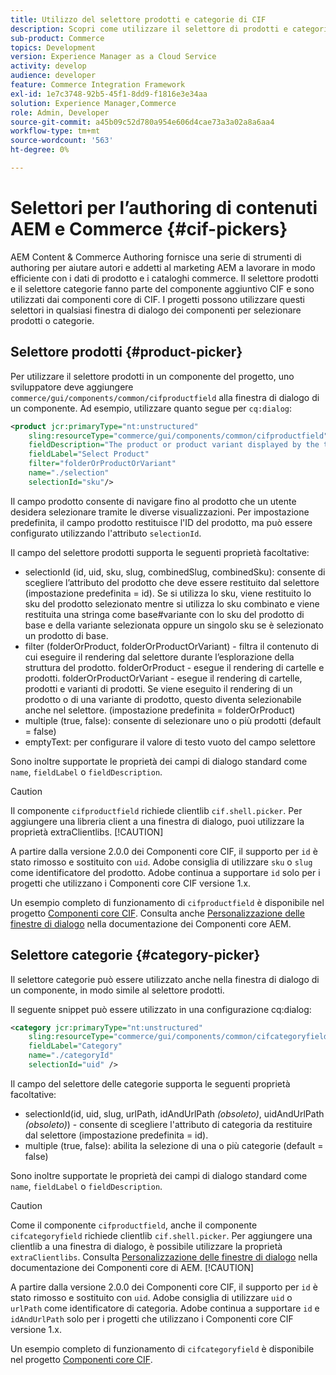 ```yaml
---
title: Utilizzo del selettore prodotti e categorie di CIF
description: Scopri come utilizzare il selettore di prodotti e categorie CIF nei componenti commerce del cliente per supportare autori ed esperti di marketing nell’utilizzo efficiente dei dati di catalogo e dei prodotti commerce.
sub-product: Commerce
topics: Development
version: Experience Manager as a Cloud Service
activity: develop
audience: developer
feature: Commerce Integration Framework
exl-id: 1e7c3748-92b5-45f1-8dd9-f1816e3e34aa
solution: Experience Manager,Commerce
role: Admin, Developer
source-git-commit: a45b09c52d780a954e606d4cae73a3a02a8a6aa4
workflow-type: tm+mt
source-wordcount: '563'
ht-degree: 0%

---
```


# Selettori per l’authoring di contenuti AEM e Commerce {#cif-pickers}

AEM Content &amp; Commerce Authoring fornisce una serie di strumenti di authoring per aiutare autori e addetti al marketing AEM a lavorare in modo efficiente con i dati di prodotto e i cataloghi commerce. Il selettore prodotti e il selettore categorie fanno parte del componente aggiuntivo CIF e sono utilizzati dai componenti core di CIF. I progetti possono utilizzare questi selettori in qualsiasi finestra di dialogo dei componenti per selezionare prodotti o categorie.

## Selettore prodotti {#product-picker}

Per utilizzare il selettore prodotti in un componente del progetto, uno sviluppatore deve aggiungere `commerce/gui/components/common/cifproductfield` alla finestra di dialogo di un componente. Ad esempio, utilizzare quanto segue per `cq:dialog`:

```xml
<product jcr:primaryType="nt:unstructured"
    sling:resourceType="commerce/gui/components/common/cifproductfield"
    fieldDescription="The product or product variant displayed by the teaser"
    fieldLabel="Select Product"
    filter="folderOrProductOrVariant"
    name="./selection"
    selectionId="sku"/>
```

Il campo prodotto consente di navigare fino al prodotto che un utente desidera selezionare tramite le diverse visualizzazioni. Per impostazione predefinita, il campo prodotto restituisce l&#39;ID del prodotto, ma può essere configurato utilizzando l&#39;attributo `selectionId`.

Il campo del selettore prodotti supporta le seguenti proprietà facoltative:

- selectionId (id, uid, sku, slug, combinedSlug, combinedSku): consente di scegliere l’attributo del prodotto che deve essere restituito dal selettore (impostazione predefinita = id). Se si utilizza lo sku, viene restituito lo sku del prodotto selezionato mentre si utilizza lo sku combinato e viene restituita una stringa come base#variante con lo sku del prodotto di base e della variante selezionata oppure un singolo sku se è selezionato un prodotto di base.
- filter (folderOrProduct, folderOrProductOrVariant) - filtra il contenuto di cui eseguire il rendering dal selettore durante l’esplorazione della struttura del prodotto. folderOrProduct - esegue il rendering di cartelle e prodotti. folderOrProductOrVariant - esegue il rendering di cartelle, prodotti e varianti di prodotti. Se viene eseguito il rendering di un prodotto o di una variante di prodotto, questo diventa selezionabile anche nel selettore. (impostazione predefinita = folderOrProduct)
- multiple (true, false): consente di selezionare uno o più prodotti (default = false)
- emptyText: per configurare il valore di testo vuoto del campo selettore

Sono inoltre supportate le proprietà dei campi di dialogo standard come `name`, `fieldLabel` o `fieldDescription`.

>[!CAUTION]
>
>Il componente `cifproductfield` richiede clientlib `cif.shell.picker`. Per aggiungere una libreria client a una finestra di dialogo, puoi utilizzare la proprietà extraClientlibs.
>[!CAUTION]
>
>A partire dalla versione 2.0.0 dei Componenti core CIF, il supporto per `id` è stato rimosso e sostituito con `uid`. Adobe consiglia di utilizzare `sku` o `slug` come identificatore del prodotto. Adobe continua a supportare `id` solo per i progetti che utilizzano i Componenti core CIF versione 1.x.

Un esempio completo di funzionamento di `cifproductfield` è disponibile nel progetto [Componenti core CIF](https://github.com/adobe/aem-core-cif-components/blob/master/ui.apps/src/main/content/jcr_root/apps/core/cif/components/commerce/productteaser/v1/productteaser/_cq_dialog/.content.xml). Consulta anche [Personalizzazione delle finestre di dialogo](https://experienceleague.adobe.com/docs/experience-manager-core-components/using/developing/customizing.html#customizing-dialogs) nella documentazione dei Componenti core AEM.

## Selettore categorie {#category-picker}

Il selettore categorie può essere utilizzato anche nella finestra di dialogo di un componente, in modo simile al selettore prodotti.

Il seguente snippet può essere utilizzato in una configurazione cq:dialog:

```xml
<category jcr:primaryType="nt:unstructured" 
    sling:resourceType="commerce/gui/components/common/cifcategoryfield" 
    fieldLabel="Category" 
    name="./categoryId" 
    selectionId="uid" />
```

Il campo del selettore delle categorie supporta le seguenti proprietà facoltative:

- selectionId(id, uid, slug, urlPath, idAndUrlPath _(obsoleto)_, uidAndUrlPath _(obsoleto)_) - consente di scegliere l&#39;attributo di categoria da restituire dal selettore (impostazione predefinita = id).
- multiple (true, false): abilita la selezione di una o più categorie (default = false)

Sono inoltre supportate le proprietà dei campi di dialogo standard come `name`, `fieldLabel` o `fieldDescription`.

>[!CAUTION]
>
>Come il componente `cifproductfield`, anche il componente `cifcategoryfield` richiede clientlib `cif.shell.picker`. Per aggiungere una clientlib a una finestra di dialogo, è possibile utilizzare la proprietà `extraClientlibs`. Consulta [Personalizzazione delle finestre di dialogo](https://experienceleague.adobe.com/docs/experience-manager-core-components/using/developing/customizing.html#customizing-dialogs) nella documentazione dei Componenti core di AEM.
>[!CAUTION]
>
>A partire dalla versione 2.0.0 dei Componenti core CIF, il supporto per `id` è stato rimosso e sostituito con `uid`. Adobe consiglia di utilizzare `uid` o `urlPath` come identificatore di categoria. Adobe continua a supportare `id` e `idAndUrlPath` solo per i progetti che utilizzano i Componenti core CIF versione 1.x.

Un esempio completo di funzionamento di `cifcategoryfield` è disponibile nel progetto [Componenti core CIF](https://github.com/adobe/aem-core-cif-components/blob/master/ui.apps/src/main/content/jcr_root/apps/core/cif/components/commerce/featuredcategorylist/v1/featuredcategorylist/_cq_dialog/.content.xml).
